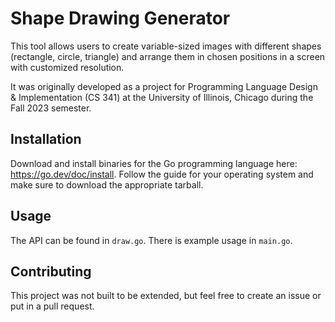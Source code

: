 # Shape Drawing Generator

This tool allows users to create variable-sized images with different shapes (rectangle, circle, triangle) and arrange them in chosen positions in a screen with customized resolution.

It was originally developed as a project for Programming Language Design & Implementation (CS 341) at the University of Illinois, Chicago during the Fall 2023 semester.

## Installation

Download and install binaries for the Go programming language here: https://go.dev/doc/install. Follow the guide for your operating system and make sure to download the appropriate tarball.

## Usage

The API can be found in `draw.go`. There is example usage in `main.go`.

## Contributing

This project was not built to be extended, but feel free to create an issue or put in a pull request.